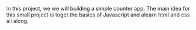 In this project, we we will building a simple counter app. The main idea for this small project is toget the basics of Javascript and alearn html and css all along.
